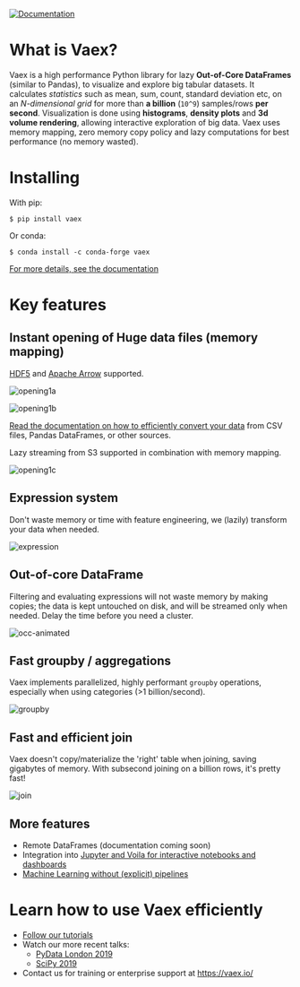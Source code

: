 
[![Documentation](https://readthedocs.org/projects/vaex/badge/?version=latest)](https://docs.vaex.io)

# What is Vaex?

Vaex is a high performance Python library for lazy **Out-of-Core DataFrames**
(similar to Pandas), to visualize and explore big tabular datasets. It
calculates *statistics* such as mean, sum, count, standard deviation etc, on an
*N-dimensional grid* for more than **a billion** (`10^9`) samples/rows **per
second**. Visualization is done using **histograms**, **density plots** and **3d
volume rendering**, allowing interactive exploration of big data. Vaex uses
memory mapping, zero memory copy policy and lazy computations for best
performance (no memory wasted).

# Installing
With pip:
```
$ pip install vaex
```
Or conda:
```
$ conda install -c conda-forge vaex
```

[For more details, see the documentation](https://docs.vaex.io/en/latest/installing.html)

# Key features
## Instant opening of Huge data files (memory mapping)
[HDF5](https://en.wikipedia.org/wiki/Hierarchical_Data_Format) and [Apache Arrow](https://arrow.apache.org/) supported.

![opening1a](https://user-images.githubusercontent.com/1765949/82818563-31c1e200-9e9f-11ea-9ee0-0a8c1994cdc9.png)


![opening1b](https://user-images.githubusercontent.com/1765949/82820352-49e73080-9ea2-11ea-9153-d73aa399d329.png)

[Read the documentation on how to efficiently convert your data](https://docs.vaex.io/en/latest/example_io.html) from CSV files, Pandas DataFrames, or other sources.


Lazy streaming from S3 supported in combination with memory mapping.

![opening1c](https://user-images.githubusercontent.com/1765949/82820516-a21e3280-9ea2-11ea-948b-07df26c4b5d3.png)


## Expression system
Don't waste memory or time with feature engineering, we (lazily) transform your data when needed.


![expression](https://user-images.githubusercontent.com/1765949/82818733-70f03300-9e9f-11ea-80b0-ab28e7950b5c.png)



## Out-of-core DataFrame
Filtering and evaluating expressions will not waste memory by making copies; the data is kept untouched on disk, and will be streamed only when needed. Delay the time before you need a cluster.


![occ-animated](https://user-images.githubusercontent.com/1765949/82821111-c6c6da00-9ea3-11ea-9f9e-498de8133cc2.gif)

## Fast groupby / aggregations
Vaex implements parallelized, highly performant `groupby` operations, especially when using categories (>1 billion/second).


![groupby](https://user-images.githubusercontent.com/1765949/82818807-97ae6980-9e9f-11ea-8820-41dd4441057a.png)


## Fast and efficient join
Vaex doesn't copy/materialize the 'right' table when joining, saving gigabytes of memory. With subsecond joining on a billion rows, it's pretty fast!

![join](https://user-images.githubusercontent.com/1765949/82818840-a268fe80-9e9f-11ea-8ba2-6a6d52c4af88.png)

## More features

 * Remote DataFrames (documentation coming soon)
 * Integration into [Jupyter and Voila for interactive notebooks and dashboards](https://vaex.readthedocs.io/en/latest/tutorial_jupyter.html)
 * [Machine Learning without (explicit) pipelines](https://vaex.readthedocs.io/en/latest/tutorial_ml.html)


# Learn how to use Vaex efficiently
 * [Follow our tutorials](https://docs.vaex.io/en/latest/tutorials.html)
 * Watch our more recent talks:
   * [PyData London 2019](https://www.youtube.com/watch?v=2Tt0i823-ec)
   * [SciPy 2019](https://www.youtube.com/watch?v=ELtjRdPT8is)
 * Contact us for training or enterprise support at https://vaex.io/
